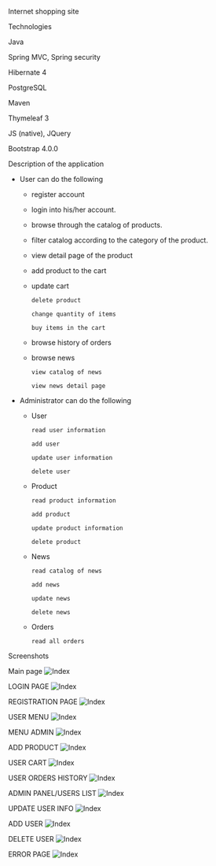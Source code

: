 Internet shopping site

Technologies 

Java

Spring MVC, Spring security

Hibernate 4

PostgreSQL 

Maven

Thymeleaf 3

JS (native), JQuery

Bootstrap 4.0.0

Description of the application
-	User can do the following

    -   register account
    -   login into his/her account.   
    -   browse through the catalog of products. 
    -   filter catalog according to the category of the product.
    -   view detail page of the product
    -   add product to the cart
    -   update cart
    
            delete product
            
            change quantity of items
            
        	buy items in the cart
        	
    -   browse history of orders
    -   browse news
    
            view catalog of news
            
            view news detail page

-	Administrator can do the following

    -   User
    
           	read user information
           	
            add user
            
            update user information
            
            delete user
            
    -   Product
    
        	read product information
        	
        	add product
        	
        	update product information
        	
        	delete product
        	
    -   News
    
            read catalog of news
            
        	add news
        	
            update news
            
            delete news
            
    -	Orders
    
    
        	read all orders
        	


Screenshots

Main page
![Index](screenshots/1_mainpage.png)
 

LOGIN PAGE
![Index](screenshots/2_login.png)


REGISTRATION PAGE
![Index](screenshots/3_registration.png)


USER MENU
![Index](screenshots/4_usermenu.png)


MENU ADMIN
![Index](screenshots/5_adminmenu.png)


ADD PRODUCT
![Index](screenshots/6_addproduct.png)


USER CART
![Index](screenshots/7_usercart.png)


USER ORDERS HISTORY
![Index](screenshots/7_userorders.png)


ADMIN PANEL/USERS LIST
![Index](screenshots/9_list_users.png)


UPDATE USER INFO
![Index](screenshots/10_updateuser.png)

ADD USER 
![Index](screenshots/11_adduser.png)

DELETE USER
![Index](screenshots/12_deleteuser.png)

ERROR PAGE
![Index](screenshots/8_error.png)

